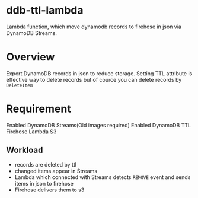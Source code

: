 # ddb-ttl-lambda
Lambda function, which move dynamodb records to firehose in json via DynamoDB Streams.

# Overview
Export DynamoDB records in json to reduce storage.
Setting TTL attribute is effective way to delete records but of cource you can delete records by `DeleteItem`

# Requirement
Enabled DynamoDB Streams(Old images required)
Enabled DynamoDB TTL
Firehose
Lambda
S3

## Workload
- records are deleted by ttl
- changed items appear in Streams
- Lambda which connected with Streams detects `REMOVE` event and sends items in json to firehose
- Firehose delivers them to s3
